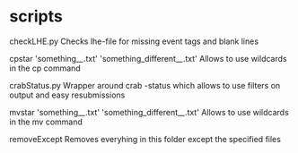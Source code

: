 scripts
=======

checkLHE.py <lhe-file>
  Checks lhe-file for missing event tags and blank lines

cpstar 'something_*_*.txt' 'something_different_*_*.txt'
  Allows to use wildcards in the cp command

crabStatus.py <options>
  Wrapper around crab -status which allows to use filters on output and easy resubmissions

mvstar 'something_*_*.txt' 'something_different_*_*.txt'
  Allows to use wildcards in the mv command

removeExcept <files>
  Removes everyhing in this folder except the specified files

<other scripts still to be uploaded>
